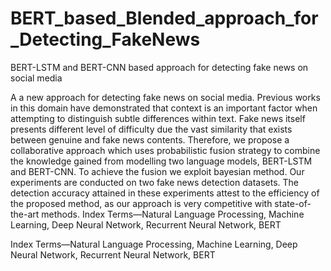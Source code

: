 # BERT_based_Blended_approach_for_Detecting_FakeNews
BERT-LSTM and BERT-CNN based approach for detecting fake news on social media

A a new approach for detecting fake news on social media. Previous works in this domain have demonstrated that context is an important factor when attempting to distinguish subtle differences within text. Fake news itself presents different level of difficulty due the vast similarity that exists between genuine and fake news contents. Therefore, we propose a collaborative approach which uses probabilistic fusion strategy to combine the knowledge gained from modelling two language models, BERT-LSTM and BERT-CNN. To achieve the fusion we exploit bayesian method. Our experiments are conducted on two fake news detection datasets. The detection accuracy attained in these experiments attest to the efficiency of
the proposed method, as our approach is very competitive with state-of-the-art methods. Index Terms—Natural Language Processing, Machine Learning, Deep Neural Network, Recurrent Neural Network, BERT

Index Terms—Natural Language Processing, Machine Learning, Deep Neural Network, Recurrent Neural Network, BERT
